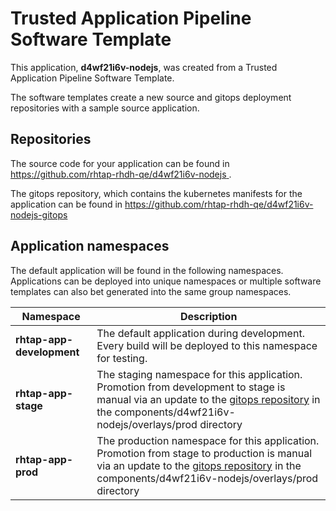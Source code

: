# Trusted Application Pipeline Software Template

This application, **d4wf21i6v-nodejs**, was created from a Trusted Application Pipeline Software Template.

The software templates create a new source and gitops deployment repositories with a sample source application. 

## Repositories

The source code for your application can be found in [https://github.com/rhtap-rhdh-qe/d4wf21i6v-nodejs ](https://github.com/rhtap-rhdh-qe/d4wf21i6v-nodejs ).
 
The gitops repository, which contains the kubernetes manifests for the application can be found in 
[https://github.com/rhtap-rhdh-qe/d4wf21i6v-nodejs-gitops ](https://github.com/rhtap-rhdh-qe/d4wf21i6v-nodejs-gitops ) 

## Application namespaces 

The default application will be found in the following namespaces. Applications can be deployed into unique namespaces or multiple software templates can also bet generated into the same group namespaces.  

|  Namespace   |  Description   |  
| -------- | -------- |   
| **rhtap-app-development** | The default application during development. Every build will be deployed to this namespace for testing. | 
| **rhtap-app-stage** | The staging namespace for this application. Promotion from development to stage is manual via an update to the [gitops repository](https://github.com/rhtap-rhdh-qe/d4wf21i6v-nodejs-gitops ) in the components/d4wf21i6v-nodejs/overlays/prod directory |  
| **rhtap-app-prod** | The production namespace for this application. Promotion from stage to production is manual via an update to the [gitops repository](https://github.com/rhtap-rhdh-qe/d4wf21i6v-nodejs-gitops ) in the components/d4wf21i6v-nodejs/overlays/prod directory | 